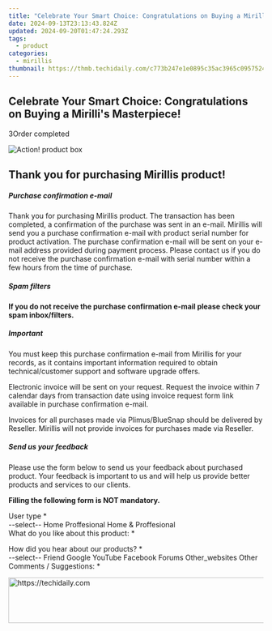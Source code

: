 ```yaml
---
title: "Celebrate Your Smart Choice: Congratulations on Buying a Mirilli's Masterpiece!"
date: 2024-09-13T23:13:43.824Z
updated: 2024-09-20T01:47:24.293Z
tags:
  - product
categories:
  - mirillis
thumbnail: https://thmb.techidaily.com/c773b247e1e0895c35ac3965c0957524900af663f812d6e184693495dab0728b.jpg
---
```


## Celebrate Your Smart Choice: Congratulations on Buying a Mirilli's Masterpiece!

3Order completed

![Action! product box](https://mirillis.com/res/old/media/images/store/big_splash_box.png) 

## Thank you for purchasing Mirillis product!

##### Purchase confirmation e-mail

Thank you for purchasing Mirillis product. The transaction has been completed, a confirmation of the purchase was sent in an e-mail. Mirillis will send you a purchase confirmation e-mail with product serial number for product activation. The purchase confirmation e-mail will be sent on your e-mail address provided during payment process. Please contact us if you do not receive the purchase confirmation e-mail with serial number within a few hours from the time of purchase.

##### Spam filters

**If you do not receive the purchase confirmation e-mail please check your spam inbox/filters.**

##### Important

You must keep this purchase confirmation e-mail from Mirillis for your records, as it contains important information required to obtain technical/customer support and software upgrade offers.

Electronic invoice will be sent on your request. Request the invoice within 7 calendar days from transaction date using invoice request form link available in purchase confirmation e-mail.

Invoices for all purchases made via Plimus/BlueSnap should be delivered by Reseller. Mirillis will not provide invoices for purchases made via Reseller.

##### Send us your feedback

Please use the form below to send us your feedback about purchased product. Your feedback is important to us and will help us provide better products and services to our clients.

**Filling the following form is NOT mandatory.**

User type \*  
\--select-- Home Proffesional Home & Proffesional   
What do you like about this product: \*  
  
How did you hear about our products? \*  
\--select-- Friend Google YouTube Facebook Forums Other\_websites Other   
Comments / Suggestions: \*  
  

<ins class="adsbygoogle"
     style="display:block"
     data-ad-format="autorelaxed"
     data-ad-client="ca-pub-7571918770474297"
     data-ad-slot="1223367746"></ins>

<ins class="adsbygoogle"
     style="display:block"
     data-ad-client="ca-pub-7571918770474297"
     data-ad-slot="8358498916"
     data-ad-format="auto"
     data-full-width-responsive="true"></ins>

<!-- affiliate ads begin -->
<a href="https://appsumo.8odi.net/c/5597632/2068433/7443" target="_top" id="2068433">
  <img src="//a.impactradius-go.com/display-ad/7443-2068433" border="0" alt="https://techidaily.com" width="728" height="90"/>
</a>
<img height="0" width="0" src="https://appsumo.8odi.net/i/5597632/2068433/7443" style="position:absolute;visibility:hidden;" border="0" />
<!-- affiliate ads end -->

